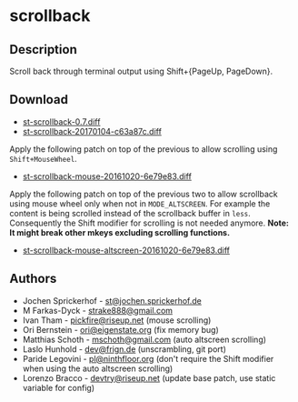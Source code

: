 scrollback
==========

Description
-----------

Scroll back through terminal output using Shift+{PageUp, PageDown}.

Download
--------

* [st-scrollback-0.7.diff](st-scrollback-0.7.diff)
* [st-scrollback-20170104-c63a87c.diff](st-scrollback-20170104-c63a87c.diff)

Apply the following patch on top of the previous to allow scrolling
using `Shift+MouseWheel`.

* [st-scrollback-mouse-20161020-6e79e83.diff](st-scrollback-mouse-20161020-6e79e83.diff)

Apply the following patch on top of the previous two to allow scrollback using
mouse wheel only when not in `MODE_ALTSCREEN`. For example the content is being
scrolled instead of the scrollback buffer in `less`. Consequently the Shift
modifier for scrolling is not needed anymore.  **Note: It might break other
mkeys excluding scrolling functions.**

* [st-scrollback-mouse-altscreen-20161020-6e79e83.diff](st-scrollback-mouse-altscreen-20161020-6e79e83.diff)

Authors
-------

 * Jochen Sprickerhof - <st@jochen.sprickerhof.de>
 * M Farkas-Dyck - <strake888@gmail.com>
 * Ivan Tham - <pickfire@riseup.net> (mouse scrolling)
 * Ori Bernstein - <ori@eigenstate.org> (fix memory bug)
 * Matthias Schoth - <mschoth@gmail.com> (auto altscreen scrolling)
 * Laslo Hunhold - <dev@frign.de> (unscrambling, git port)
 * Paride Legovini - <pl@ninthfloor.org> (don't require the Shift modifier when using the auto altscreen scrolling)
 * Lorenzo Bracco - <devtry@riseup.net> (update base patch, use static variable for config)
